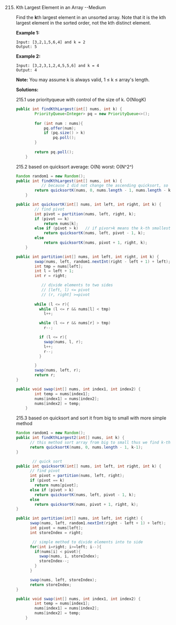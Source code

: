 

215. Kth Largest Element in an Array  --Medium

     Find the **k**th largest element in an unsorted array. Note that it is the kth largest element in the sorted order, not the kth distinct element.

     **Example 1:**

     ```
     Input: [3,2,1,5,6,4] and k = 2
     Output: 5
     ```

     **Example 2:**

     ```
     Input: [3,2,3,1,2,4,5,5,6] and k = 4
     Output: 4
     ```

     **Note:** 
     You may assume k is always valid, 1 ≤ k ≤ array's length.

     **Solutions:**

     215.1 use priorityqueue with control of the size of k. O(NlogK)

     ```java
     public int findKthLargest(int[] nums, int k) {
             PriorityQueue<Integer> pq = new PriorityQueue<>();
             
             for (int num : nums){
                 pq.offer(num);
                 if (pq.size() > k)
                     pq.poll();
             }
             
             return pq.poll();
         }
     ```

     215.2 based on quicksort average: O(N) worst: O(N^2^) 

     ```java
     Random random1 = new Random();
     public int findKthLargest(int[] nums, int k) {
       			// because I did not change the ascending quicksort, so we find len-k smallest
             return quicksortK(nums, 0, nums.length - 1, nums.length - k);
         }
     
     public int quicksortK(int[] nums, int left, int right, int k) {
             // find pivot
             int pivot = partition(nums, left, right, k);
             if (pivot == k)
                 return nums[k];
             else if (pivot > k)   // if pivor>k means the k-th smallest in the left part
                 return quicksortK(nums, left, pivot - 1, k);
             else
                 return quicksortK(nums, pivot + 1, right, k);
         }
     
     public int partition(int[] nums, int left, int right, int k) {
             swap(nums, left, random1.nextInt(right - left + 1) + left);
             int tmp = nums[left];
             int l = left + 1;
             int r = right;
     
       			// divide elements to two sides
       			// [left, l) <= pivot
       			// (r, right] >=pivot
       
             while (l <= r){
               while (l <= r && nums[l] < tmp)
                 l++;
     
               while (l <= r && nums[r] > tmp)
                 r--;
     
               if (l <= r){
                 swap(nums, l, r);
                 l++;
                 r--;
               }
     
             }
             swap(nums, left, r);
             return r;
     }
     
     public void swap(int[] nums, int index1, int index2) {
             int temp = nums[index1];
             nums[index1] = nums[index2];
             nums[index2] = temp;
         }
     ```

     215.3 based on quicksort and sort it from big to small with more simple method

     ```java
     Random random1 = new Random();
     public int findKthLargest2(int[] nums, int k) {
           // this method sort array from big to small thus we find k-th biggest with k-1 index
           return quicksortK(nums, 0, nums.length - 1, k-1);
     }
     
         	// quick sort
     public int quicksortK(int[] nums, int left, int right, int k) {
           // find pivot
           int pivot = partition(nums, left, right);
           if (pivot == k)
             return nums[pivot];
           else if (pivot > k)
             return quicksortK(nums, left, pivot - 1, k);
           else
             return quicksortK(nums, pivot + 1, right, k);
     }
     
     public int partition(int[] nums, int left, int right) {
           swap(nums, left, random1.nextInt(right - left + 1) + left);
           int pivot = nums[left];
           int storeIndex = right;
     
       		// simple method to divide elements into to side
           for(int i=right; i>=left; i--){
             if(nums[i] < pivot){
               swap(nums, i, storeIndex);
               storeIndex--;
             }
           }
     
           swap(nums, left, storeIndex);
           return storeIndex;
     }
     
     public void swap(int[] nums, int index1, int index2) {
             int temp = nums[index1];
             nums[index1] = nums[index2];
             nums[index2] = temp;
         }
     ```

     

